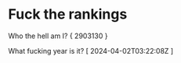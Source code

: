 # Fuck the rankings

Who the hell am I?
{ 2903130 }

What fucking year is it?
[ 2024-04-02T03:22:08Z ]
